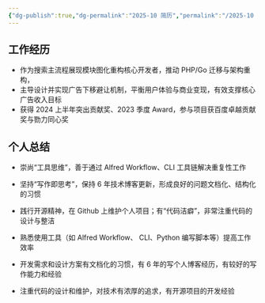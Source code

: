 ```yaml
---
{"dg-publish":true,"dg-permalink":"2025-10 简历","permalink":"/2025-10 简历/"}
---
```



## 工作经历

- 作为搜索主流程展现模块图化重构核心开发者，推动 PHP/Go 迁移与架构重构，
- 主导设计并实现广告下移避让机制，平衡用户体验与商业变现，有效支撑核心广告收入目标
- 获得 2024 上半年突出贡献奖、2023 季度 Award，参与项目获百度卓越贡献奖与勠力同心奖

## 个人总结

- 崇尚“工具思维”，善于通过 Alfred Workflow、CLI 工具链解决重复性工作
- 坚持“写作即思考”，保持 6 年技术博客更新，形成良好的问题文档化、结构化的习惯
- 践行开源精神，在 Github 上维护个人项目；有“代码洁癖”，非常注重代码的设计与整洁


- 熟悉使用工具（如 Alfred Workflow、 CLI、Python 编写脚本等）提高工作效率
- 开发需求和设计方案有文档化的习惯，有 6 年的写个人博客经历，有较好的写作能力和经验
- 注重代码的设计和维护，对技术有浓厚的追求，有开源项目的开发经验